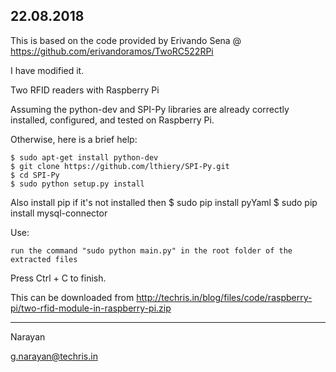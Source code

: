 22.08.2018
------------

This is based on the code provided by Erivando Sena @ https://github.com/erivandoramos/TwoRC522RPi

I have modified it. 


Two RFID readers with Raspberry Pi

Assuming the python-dev and SPI-Py libraries are already correctly installed, configured, and tested on Raspberry Pi.

Otherwise, here is a brief help:
```{r, engine='bash', count_lines}
$ sudo apt-get install python-dev
$ git clone https://github.com/lthiery/SPI-Py.git
$ cd SPI-Py
$ sudo python setup.py install
```

Also install pip if it's not installed then
$ sudo pip install pyYaml
$ sudo pip install mysql-connector

Use: 
```
run the command "sudo python main.py" in the root folder of the extracted files
```
Press Ctrl + C to finish.

This can be downloaded from http://techris.in/blog/files/code/raspberry-pi/two-rfid-module-in-raspberry-pi.zip

-------------

Narayan

g.narayan@techris.in

